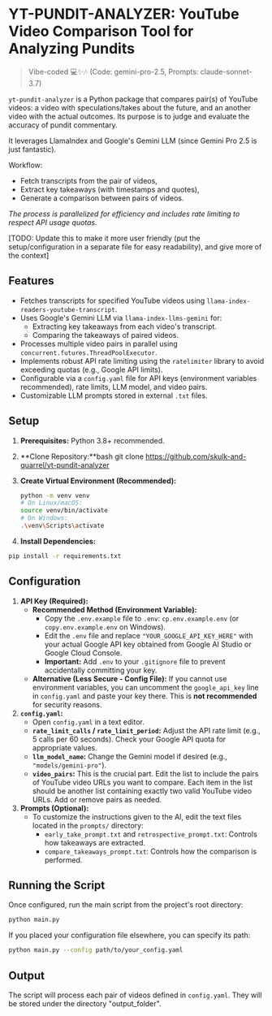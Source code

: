 # YT-PUNDIT-ANALYZER: YouTube Video Comparison Tool for Analyzing Pundits

> Vibe-coded 💻✨🎶 (Code: gemini-pro-2.5, Prompts: claude-sonnet-3.7)

`yt-pundit-analyzer` is a Python package that compares pair(s) of YouTube videos: a video with speculations/takes about the future, and an another video with the actual outcomes. Its purpose is to judge and evaluate the accuracy of pundit commentary. 

It leverages LlamaIndex and Google's Gemini LLM (since Gemini Pro 2.5 is just fantastic).

Workflow:
- Fetch transcripts from the pair of videos,
- Extract key takeaways (with timestamps and quotes),
- Generate a comparison between pairs of videos. 

_The process is parallelized for efficiency and includes rate limiting to respect API usage quotas._

[TODO: Update this to make it more user friendly (put the setup/configuration in a separate file for easy readability), and give more of the context]

## Features

- Fetches transcripts for specified YouTube videos using `llama-index-readers-youtube-transcript`.
- Uses Google's Gemini LLM via `llama-index-llms-gemini` for:
    - Extracting key takeaways from each video's transcript.
    - Comparing the takeaways of paired videos.
- Processes multiple video pairs in parallel using `concurrent.futures.ThreadPoolExecutor`.
- Implements robust API rate limiting using the `ratelimiter` library to avoid exceeding quotas (e.g., Google API limits).
- Configurable via a `config.yaml` file for API keys (environment variables recommended), rate limits, LLM model, and video pairs.
- Customizable LLM prompts stored in external `.txt` files.

## Setup

1. **Prerequisites:** Python 3.8+ recommended.
2. **Clone Repository:**bash git clone https://github.com/skulk-and-quarrel/yt-pundit-analyzer
3. **Create Virtual Environment (Recommended):**
    
    ```bash
    python -m venv venv
    # On Linux/macOS:
    source venv/bin/activate
    # On Windows:
    .\venv\Scripts\activate
    ```

4. **Install Dependencies:**

```bash
pip install -r requirements.txt
```

## Configuration

1. **API Key (Required):**
    - **Recommended Method (Environment Variable):**
        - Copy the `.env.example` file to `.env`: `cp.env.example.env` (or `copy.env.example.env` on Windows).
        - Edit the `.env` file and replace `"YOUR_GOOGLE_API_KEY_HERE"` with your actual Google API key obtained from Google AI Studio or Google Cloud Console.
        - **Important:** Add `.env` to your `.gitignore` file to prevent accidentally committing your key.
    - **Alternative (Less Secure - Config File):** If you cannot use environment variables, you can uncomment the `google_api_key` line in `config.yaml` and paste your key there. This is **not recommended** for security reasons.
2. **`config.yaml`:**
    - Open `config.yaml` in a text editor.
    - **`rate_limit_calls` / `rate_limit_period`:** Adjust the API rate limit (e.g., 5 calls per 60 seconds). Check your Google API quota for appropriate values.
    - **`llm_model_name`:** Change the Gemini model if desired (e.g., `"models/gemini-pro"`).
    - **`video_pairs`:** This is the crucial part. Edit the list to include the pairs of YouTube video URLs you want to compare. Each item in the list should be another list containing exactly two valid YouTube video URLs. Add or remove pairs as needed.
3. **Prompts (Optional):**
    - To customize the instructions given to the AI, edit the text files located in the `prompts/` directory:
        - `early_take_prompt.txt` and `retrospective_prompt.txt`: Controls how takeaways are extracted.
        - `compare_takeaways_prompt.txt`: Controls how the comparison is performed.

## Running the Script

Once configured, run the main script from the project's root directory:


```bash
python main.py
```

If you placed your configuration file elsewhere, you can specify its path:

```bash
python main.py --config path/to/your_config.yaml
```

## Output

The script will process each pair of videos defined in `config.yaml`. They will be stored under the directory "output_folder".